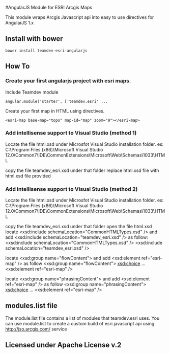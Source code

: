 #AngularJS Module for ESRI Arcgis Maps

This module wraps Arcgis Javascript api into easy to use directives for AngularJS 1.x


## Install with bower
    bower install teamdev-esri-angularjs
    
## How To

### Create your first angularjs project with esri maps. 

Include Teamdev module
    
    angular.module('starter', ['teamdev.esri' ...

Create your first map in HTML using directives. 
    
    <esri-map base-map="topo" map-id="map" zoom="9"></esri-map>
    
### Add intellisense support to Visual Studio (method 1)

Locate the file html.xsd under Microsfot Visual Studio installation folder. 
es: C:\Program Files (x86)\Microsoft Visual Studio 12.0\Common7\IDE\CommonExtensions\Microsoft\Web\Schemas\1033\HTML

copy the file teamdev_esri.xsd under that folder
replace html.xsd file with html.xsd file provided 
    
### Add intellisense support to Visual Studio (method 2)

Locate the file html.xsd under Microsfot Visual Studio installation folder. 
es: C:\Program Files (x86)\Microsoft Visual Studio 12.0\Common7\IDE\CommonExtensions\Microsoft\Web\Schemas\1033\HTML

copy the file teamdev_esri.xsd under that folder
open the file html.xsd
locate 
    <xsd:include schemaLocation="CommonHTMLTypes.xsd" /> 
and add 
    <xsd:include schemaLocation="teamdev_esri.xsd" />
as follow: 
    <xsd:include schemaLocation="CommonHTMLTypes.xsd" /> 
    <xsd:include schemaLocation="teamdev_esri.xsd" /> 


locate 
    <xsd:group name="flowContent"> 
and add 
    <xsd:element ref="esri-map" /> 
as follow
    <xsd:group name="flowContent">
        <xsd:choice>
            ...
            <xsd:element ref="esri-map" />
            
locate 
    <xsd:group name="phrasingContent"> 
and add 
    <xsd:element ref="esri-map" />
as follow
    <xsd:group name="phrasingContent">
        <xsd:choice>
            ...
            <xsd:element ref="esri-map" />


    
    
## modules.list file
The module.list file contains a list of modules that teamdev.esri uses. 
You can use module.list to create a custom build of esri javascript api using http://jso.arcgis.com/ service

## Licensed under Apache License v.2